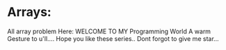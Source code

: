 # Arrays:
All array problem Here:
WELCOME TO MY Programming World
A warm Gesture to u'll....
Hope you like these series..
Dont forgot to give me star...

